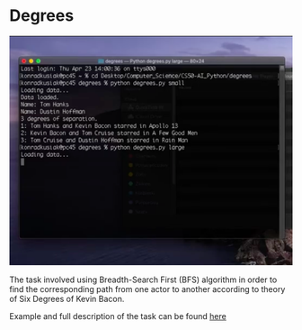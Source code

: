 # Degrees

 [![](../IMG/degrees.png)](https://youtu.be/WwaMH1LRgZQ)
 
 The task involved using Breadth-Search First (BFS) algorithm in order to find the corresponding path from one actor to another according to theory of Six Degrees of Kevin Bacon. 

Example and full description of the task can be found [here](https://cs50.harvard.edu/ai/projects/0/degrees/)
